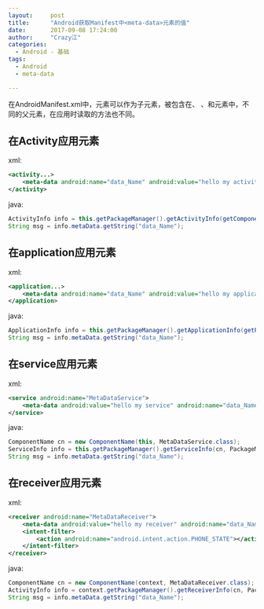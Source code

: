 ```yaml
---
layout:     post
title:      "Android获取Manifest中<meta-data>元素的值"
date:       2017-09-08 17:24:00
author:     "Crazy江"
categories:
  - Android - 基础
tags: 
  - Android
  - meta-data

---
```


在AndroidManifest.xml中，<meta-data>元素可以作为子元素，被包含在<activity>、<application> 、<service>和<receiver>元素中，不同的父元素，在应用时读取的方法也不同。

## 在Activity应用<meta-data>元素
xml:

```xml
<activity...>
    <meta-data android:name="data_Name" android:value="hello my activity"></meta-data>
</activity>
```
java:

```java
ActivityInfo info = this.getPackageManager().getActivityInfo(getComponentName(), PackageManager.GET_META_DATA);
String msg = info.metaData.getString("data_Name");
```

## 在application应用<meta-data>元素
xml:

```xml
<application...>
    <meta-data android:name="data_Name" android:value="hello my application"></meta-data>
</application>
```
java:

```java
ApplicationInfo info = this.getPackageManager().getApplicationInfo(getPackageName(), PackageManager.GET_META_DATA);
String msg = info.metaData.getString("data_Name");
```

## 在service应用<meta-data>元素
xml:

```xml
<service android:name="MetaDataService">
    <meta-data android:value="hello my service" android:name="data_Name"></meta-data>
</service>
```
java:

```java
ComponentName cn = new ComponentName(this, MetaDataService.class);
ServiceInfo info = this.getPackageManager().getServiceInfo(cn, PackageManager.GET_META_DATA);
String msg = info.metaData.getString("data_Name");
```

## 在receiver应用<meta-data>元素
xml:

```xml
<receiver android:name="MetaDataReceiver">
    <meta-data android:value="hello my receiver" android:name="data_Name"></meta-data>
    <intent-filter>
        <action android:name="android.intent.action.PHONE_STATE"></action>
    </intent-filter>
</receiver>
```
java:

```java
ComponentName cn = new ComponentName(context, MetaDataReceiver.class);
ActivityInfo info = context.getPackageManager().getReceiverInfo(cn, PackageManager.GET_META_DATA);
String msg = info.metaData.getString("data_Name");
```

